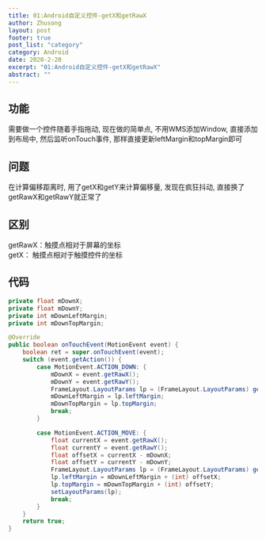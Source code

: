 ```yaml
---
title: 01:Android自定义控件-getX和getRawX
author: Zhusong
layout: post
footer: true
post_list: "category"
category: Android
date: 2020-2-20
excerpt: "01:Android自定义控件-getX和getRawX"
abstract: ""
---
```



## 功能
需要做一个控件随着手指拖动, 现在做的简单点, 不用WMS添加Window, 直接添加到布局中, 然后监听onTouch事件, 那样直接更新leftMargin和topMargin即可

## 问题
在计算偏移距离时, 用了getX和getY来计算偏移量, 发现在疯狂抖动, 直接换了getRawX和getRawY就正常了

## 区别
getRawX：触摸点相对于屏幕的坐标  
getX： 触摸点相对于触摸控件的坐标  

## 代码

```java
private float mDownX;
private float mDownY;
private int mDownLeftMargin;
private int mDownTopMargin;

@Override
public boolean onTouchEvent(MotionEvent event) {
    boolean ret = super.onTouchEvent(event);
    switch (event.getAction()) {
        case MotionEvent.ACTION_DOWN: {
            mDownX = event.getRawX();
            mDownY = event.getRawY();
            FrameLayout.LayoutParams lp = (FrameLayout.LayoutParams) getLayoutParams();
            mDownLeftMargin = lp.leftMargin;
            mDownTopMargin = lp.topMargin;
            break;
        }

        case MotionEvent.ACTION_MOVE: {
            float currentX = event.getRawX();
            float currentY = event.getRawY();
            float offsetX = currentX - mDownX;
            float offsetY = currentY - mDownY;
            FrameLayout.LayoutParams lp = (FrameLayout.LayoutParams) getLayoutParams();
            lp.leftMargin = mDownLeftMargin + (int) offsetX;
            lp.topMargin = mDownTopMargin + (int) offsetY;
            setLayoutParams(lp);
            break;
        }
    }
    return true;
}
```